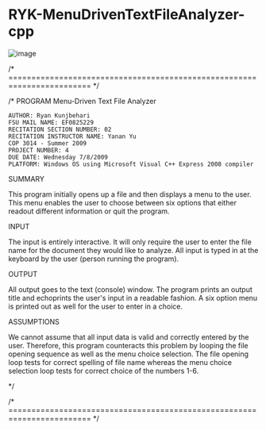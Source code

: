 # RYK-MenuDrivenTextFileAnalyzer-cpp
![image](https://github.com/user-attachments/assets/86b87350-cb30-43ab-8786-d616fb8916f0)

/* ======================================================================== */

/*	PROGRAM Menu-Driven Text File Analyzer

    AUTHOR: Ryan Kunjbehari
    FSU MAIL NAME: EF0825229
    RECITATION SECTION NUMBER: 02
    RECITATION INSTRUCTOR NAME: Yanan Yu
    COP 3014 - Summer 2009
    PROJECT NUMBER: 4
    DUE DATE: Wednesday 7/8/2009
    PLATFORM: Windows OS using Microsoft Visual C++ Express 2008 compiler

SUMMARY

This program initially opens up a file and then displays a menu to the user. 
This menu enables the user to choose between six options that either readout 
different information or quit the program.

INPUT

The input is entirely interactive.  It will only require the user to 
enter the file name for the document they would like to analyze.  All input
is typed in at the keyboard by the user (person running the program). 

OUTPUT

All output goes to the text (console) window.  The program prints an output 
title and echoprints the user's input in a readable fashion.  A six option 
menu is printed out as well for the user to enter in a choice.

ASSUMPTIONS

We cannot assume that all input data is valid and correctly entered by the 
user.  Therefore, this program counteracts this problem by looping the file
opening sequence as well as the menu choice selection.  The file opening
loop tests for correct spelling of file name whereas the menu choice
selection loop tests for correct choice of the numbers 1-6.

*/

/* ======================================================================== */
